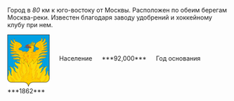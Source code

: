 <!--2021-10-17 15:23:26-->
Город в *80* км к юго-востоку от Москвы. Расположен по обеим берегам Москва-реки.
Известен благодаря заводу удобрений и хоккейному клубу при нем.

<span class="dt">
  <img src="voskresensk.svg" align="middle" width="96px"> &emsp; 
<span class="dtc">
  Население &emsp; ***92,000*** &emsp;
  Год основания &emsp; ***1862***
</span>
</span>